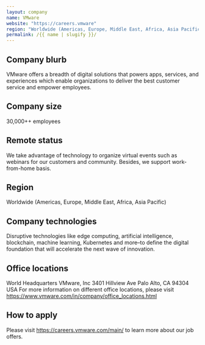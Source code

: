```yaml
---
layout: company
name: VMware
website: "https://careers.vmware"
region: "Worldwide (Americas, Europe, Middle East, Africa, Asia Pacific)"
permalink: /{{ name | slugify }}/
---
```


## Company blurb

VMware offers a breadth of digital solutions that powers apps, services, and experiences which enable organizations to deliver the best customer service and empower employees.

## Company size

30,000++ employees

## Remote status

We take advantage of technology to organize virtual events such as webinars for our customers and community.
Besides, we support work-from-home basis.

## Region

Worldwide (Americas, Europe, Middle East, Africa, Asia Pacific)

## Company technologies

Disruptive technologies like edge computing, artificial intelligence, blockchain, machine learning, Kubernetes and more–to define the digital foundation that will accelerate the next wave of innovation.

## Office locations

World Headquarters VMware, Inc
3401 Hillview Ave
Palo Alto, CA 94304
USA
For more information on different office locations, please visit https://www.vmware.com/in/company/office_locations.html

## How to apply 

Please visit https://careers.vmware.com/main/ to learn more about our job offers.